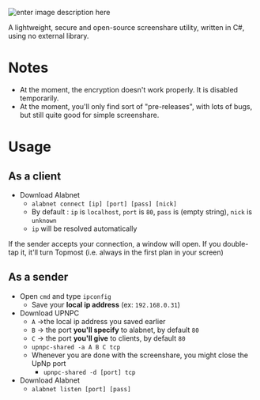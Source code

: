 ![enter image description here](https://i.imgur.com/mlUgail.jpg)

A lightweight, secure and open-source screenshare utility, written in C#, using no external library.

# Notes
 - At the moment, the encryption doesn't work properly. It is disabled temporarily.
- At the moment, you'll only find sort of "pre-releases", with lots of bugs, but still quite good for simple screenshare.

# Usage
## As a client
- Download Alabnet
	- `alabnet connect [ip] [port] [pass] [nick]`
	 - By default : `ip` is `localhost`, `port` is `80`, `pass` is (empty string), `nick` is `unknown`
	- `ip` will be resolved automatically

If the sender accepts your connection, a window will open.
If you double-tap it, it'll turn Topmost (i.e. always in the first plan in your screen)

## As a sender
 - Open `cmd` and type `ipconfig`
	 - Save your **local ip address** (ex: `192.168.0.31`)
 - Download UPNPC
	 - `A` ->the local ip address you saved earlier
	 - `B` -> the port **you'll specify** to alabnet, by default `80`
	 - `C` -> the port **you'll give** to clients, by default `80`
	 - `upnpc-shared -a A B C tcp`
	- Whenever you are done with the screenshare, you might close the UpNp port
		- `upnpc-shared -d [port] tcp`
- Download Alabnet
	- `alabnet listen [port] [pass]`